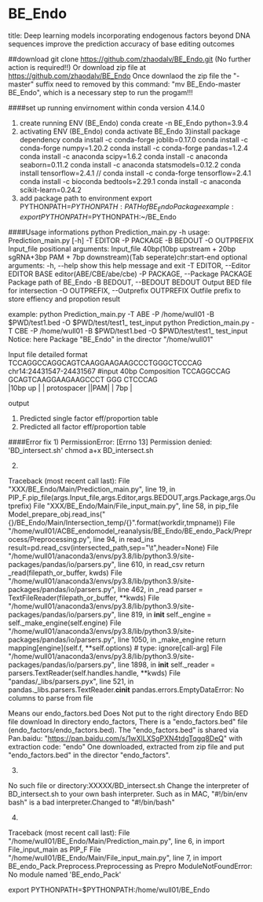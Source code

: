 # BE_Endo
title: Deep learning models incorporating endogenous factors beyond DNA sequences improve the prediction accuracy of base editing outcomes

##download 
git clone https://github.com/zhaodalv/BE_Endo.git (No further action is required!!)
Or download zip file at https://github.com/zhaodalv/BE_Endo
Once downlaod the zip file the "-master" suffix need to removed by this command: "mv BE_Endo-master BE_Endo", which is a necessary step to run the progam!!!

####set up running envirnoment within conda version 4.14.0
1) create running ENV (BE_Endo)
conda create -n BE_Endo python=3.9.4
2) activating ENV (BE_Endo)
conda activate BE_Endo
3)install package dependency
conda install -c conda-forge joblib=0.17.0
conda install -c conda-forge numpy=1.20.2
conda install -c conda-forge pandas=1.2.4
conda install -c anaconda scipy=1.6.2
conda install -c anaconda seaborn=0.11.2
conda install -c anaconda statsmodels=0.12.2
conda install tensorflow=2.4.1 // conda install -c conda-forge tensorflow=2.4.1
conda install -c bioconda bedtools=2.29.1
conda install -c anaconda scikit-learn=0.24.2
4) add package path to environment
export PYTHONPATH=$PYTHONPATH:{PATH of BE_Endo Package}
example: export PYTHONPATH=$PYTHONPATH:~/BE_Endo

####Usage informations
python Prediction_main.py -h
usage: Prediction_main.py [-h] -T EDITOR -P PACKAGE -B BEDOUT -O OUTPREFIX Input_file
positional arguments:
  Input_file            40bp(10bp upstream + 20bp sgRNA+3bp PAM + 7bp downstream)(Tab seperate)chr:start-end
optional arguments:
  -h, --help            show this help message and exit
  -T EDITOR, --Editor EDITOR
                        BASE editor(ABE/CBE/abe/cbe)
  -P PACKAGE, --Package PACKAGE
                        Package path of BE_Endo
  -B BEDOUT, --BEDOUT BEDOUT
                        Output BED file for intersection
  -O OUTPREFIX, --Outprefix OUTPREFIX
                        Outfile prefix to store effiency and propotion result

example: 
python Prediction_main.py -T ABE -P /home/wull01 -B $PWD/test1.bed -O $PWD/test/test1_ test_input
python Prediction_main.py -T CBE -P /home/wull01 -B $PWD/test1.bed -O $PWD/test/test1_ test_input
Notice: here Package "BE_Endo" in the director "/home/wull01"

Input file detailed format 
TCCAGGCCAGGCAGTCAAGGAAGAAGCCCTGGGCTCCCAG        chr14:24431547-24431567
#input 40bp Composition
TCCAGGCCAG GCAGTCAAGGAAGAAGCCCT GGG  CTCCCAG        
|10bp up | |    protospacer   ||PAM| | 7bp |      


output

1) Predicted single factor eff/proportion table
2) Predicted all factor eff/proportion table

####Error fix
1)
PermissionError: [Errno 13] Permission denied: 'BD_intersect.sh'
chmod a+x BD_intersect.sh

2)
Traceback (most recent call last):
  File "XXX/BE_Endo/Main/Prediction_main.py", line 19, in <module>
    PIP_F.pip_file(args.Input_file,args.Editor,args.BEDOUT,args.Package,args.Outprefix)
  File "XXX/BE_Endo/Main/File_input_main.py", line 58, in pip_file
    Model_prepare_obj.read_ins("{}/BE_Endo/Main/Intersection_temp/{}".format(workdir,tmpname))
  File "/home/wull01/ACBE_endomodel_reanalysis/BE_Endo/BE_endo_Pack/Preprocess/Preprocessing.py", line 94, in read_ins
    result=pd.read_csv(intersected_path,sep="\t",header=None)
  File "/home/wull01/anaconda3/envs/py3.8/lib/python3.9/site-packages/pandas/io/parsers.py", line 610, in read_csv
    return _read(filepath_or_buffer, kwds)
  File "/home/wull01/anaconda3/envs/py3.8/lib/python3.9/site-packages/pandas/io/parsers.py", line 462, in _read
    parser = TextFileReader(filepath_or_buffer, **kwds)
  File "/home/wull01/anaconda3/envs/py3.8/lib/python3.9/site-packages/pandas/io/parsers.py", line 819, in __init__
    self._engine = self._make_engine(self.engine)
  File "/home/wull01/anaconda3/envs/py3.8/lib/python3.9/site-packages/pandas/io/parsers.py", line 1050, in _make_engine
    return mapping[engine](self.f, **self.options)  # type: ignore[call-arg]
  File "/home/wull01/anaconda3/envs/py3.8/lib/python3.9/site-packages/pandas/io/parsers.py", line 1898, in __init__
    self._reader = parsers.TextReader(self.handles.handle, **kwds)
  File "pandas/_libs/parsers.pyx", line 521, in pandas._libs.parsers.TextReader.__cinit__
pandas.errors.EmptyDataError: No columns to parse from file

Means our endo_factors.bed Does Not put to the right directory
Endo BED file download
In directory endo_factors, There is a "endo_factors.bed" file (endo_factors/endo_factors.bed).
The "endo_factors.bed" is shared via Pan.baidu: "https://pan.baidu.com/s/1wXlLXSgPXN4tdgTqgq8DeQ" with extraction code: "endo"
One downloaded, extracted from zip file and put "endo_factors.bed" in the director "endo_factors".

3)
No such file or directory:XXXXX/BD_intersect.sh 
Change the interpreter of BD_intersect.sh to your own bash interpreter. Such as in MAC, "#!/bin/env bash" is a bad interpreter.Changed to "#!/bin/bash"

4)
Traceback (most recent call last):
  File "/home/wull01/BE_Endo/Main/Prediction_main.py", line 6, in <module>
    import File_input_main  as PIP_F
  File "/home/wull01/BE_Endo/Main/File_input_main.py", line 7, in <module>
    import BE_endo_Pack.Preprocess.Preprocessing as Prepro
ModuleNotFoundError: No module named 'BE_endo_Pack'

export PYTHONPATH=$PYTHONPATH:/home/wull01/BE_Endo

